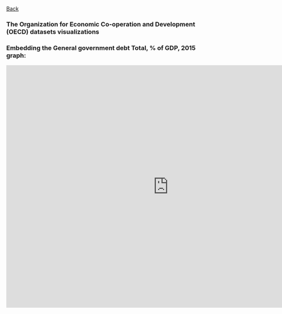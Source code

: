 [Back](https://portfolio.jakobs.dev)

### The Organization for Economic Co-operation and Development (OECD) datasets visualizations

### Embedding the General government debt Total, % of GDP, 2015 graph:
<iframe src="https://data.oecd.org/chart/5Fwe" width="860" height="645" style="border: 0" mozallowfullscreen="true" webkitallowfullscreen="true" allowfullscreen="true"><a href="https://data.oecd.org/chart/5Fwe" target="_blank">OECD Chart: General government debt, Total, % of GDP, Annual, 2015</a></iframe>
